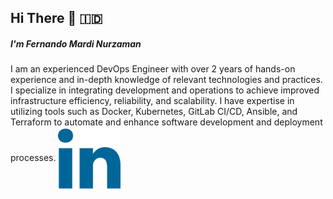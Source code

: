 ## Hi There :wave: :indonesia:

##### <b>I'm Fernando Mardi Nurzaman</b>

I am an experienced DevOps Engineer with over 2 years of hands-on experience and in-depth knowledge of relevant technologies and practices. I specialize in integrating development and operations to achieve improved infrastructure efficiency, reliability, and scalability. I have expertise in utilizing tools such as Docker, Kubernetes, GitLab CI/CD, Ansible, and Terraform to automate and enhance software development and deployment processes.
<a href="https://www.linkedin.com/in/fernandomardinurzaman/" target="blank" ><img src="linkedin.png" align="center" height="100"/></a>
